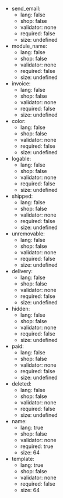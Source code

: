  * send_email:
    * lang: false
    * shop: false
    * validator: none
    * required: false
    * size: undefined
 * module_name:
    * lang: false
    * shop: false
    * validator: none
    * required: false
    * size: undefined
 * invoice:
    * lang: false
    * shop: false
    * validator: none
    * required: false
    * size: undefined
 * color:
    * lang: false
    * shop: false
    * validator: none
    * required: false
    * size: undefined
 * logable:
    * lang: false
    * shop: false
    * validator: none
    * required: false
    * size: undefined
 * shipped:
    * lang: false
    * shop: false
    * validator: none
    * required: false
    * size: undefined
 * unremovable:
    * lang: false
    * shop: false
    * validator: none
    * required: false
    * size: undefined
 * delivery:
    * lang: false
    * shop: false
    * validator: none
    * required: false
    * size: undefined
 * hidden:
    * lang: false
    * shop: false
    * validator: none
    * required: false
    * size: undefined
 * paid:
    * lang: false
    * shop: false
    * validator: none
    * required: false
    * size: undefined
 * deleted:
    * lang: false
    * shop: false
    * validator: none
    * required: false
    * size: undefined
 * name:
    * lang: true
    * shop: false
    * validator: none
    * required: true
    * size: 64
 * template:
    * lang: true
    * shop: false
    * validator: none
    * required: false
    * size: 64
